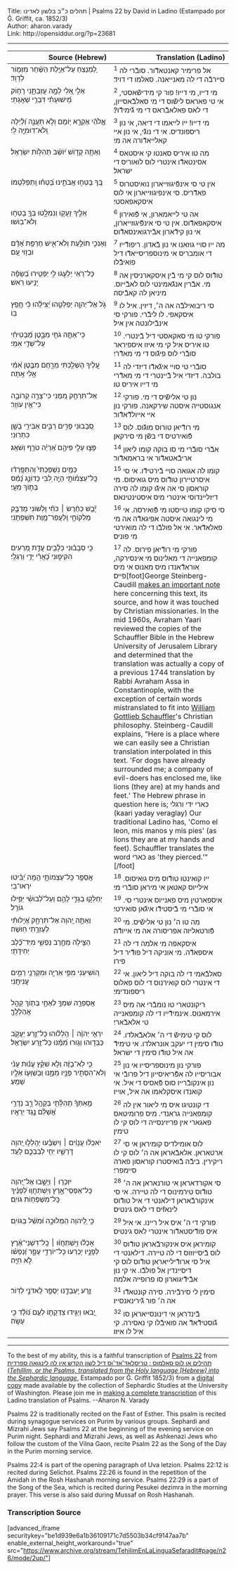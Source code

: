 <html>
<head></head>
<body>
Title: תהלים כ״ב בלשון לאדינו | Psalms 22 by David in Ladino (Estampado por Ǧ. Griffit, ca. 1852/3)<br />
Author: aharon.varady<br />
Link: http://opensiddur.org/?p=23681
<p />
<hr />

<table style="margin-left: auto;margin-right: auto;" class="draggable">
<thead><tr><th id="x" style="text-align: right;">Source (Hebrew)</th><th style="text-align: right;">Translation (Ladino)</th></tr></thead>
<tbody>
<tr><td style="vertical-align:top;" width="46%">
<div class="liturgy"><span lang="he">
לַ֭מְנַצֵּחַ 
עַל־אַיֶּ֥לֶת הַשַּׁ֗חַר 
מִזְמ֥וֹר לְדָוִֽד׃
</span></div></td>
 
<td style="vertical-align:top;" width="53%">
<div class="ladino"><span lang="he">
<sup>1</sup> אל פרימיר קאנטאדﬞור. 
סובﬞרי לה סיירבﬞה די לה מאנייאנה. 
סאלמו די דויד׃
</div></td></tr>


<tr><td style="vertical-align:top;" width="46%">
<div class="liturgy"><span lang="he">
אֵלִ֣י אֵ֭לִי 
לָמָ֣ה עֲזַבְתָּ֑נִי 
רָח֥וֹק מִֽ֝ישׁוּעָתִ֗י 
דִּבְרֵ֥י שַׁאֲגָתִֽי׃
</span></div></td>
 
<td style="vertical-align:top;" width="53%">
<div class="ladino"><span lang="he">
<sup>2</sup> מי דייו, מי דייו! 
פור קי מידישﬞאסטי, 
אי טי פאראס לישﬞוס די מי סאלבﬞאסייון, 
די לאס פאלאבﬞראס די מי גﬞימידﬞו?׃
</div></td></tr>


<tr><td style="vertical-align:top;" width="46%">
<div class="liturgy"><span lang="he">
אֱ&#x200d;ֽלֹהַ֗י 
אֶקְרָ֣א י֭וֹמָם 
וְלֹ֣א תַעֲנֶ֑ה 
וְ֝לַ֗יְלָה 
וְֽלֹא־דֽוּמִיָּ֥ה לִֽי׃
</span></div></td>
 
<td style="vertical-align:top;" width="53%">
<div class="ladino"><span lang="he">
<sup>3</sup> מי דייו! 
ייו לייאמו די דיאה, 
אי נון ריספונדיס. 
אי די נוגﬞי, 
אי נון איי קאלייאדﬞורה אה מי׃
</div></td></tr>


<tr><td style="vertical-align:top;" width="46%">
<div class="liturgy"><span lang="he">
וְאַתָּ֥ה קָד֑וֹשׁ 
י֝וֹשֵׁ֗ב תְּהִלּ֥וֹת יִשְׂרָאֵֽל׃
</span></div></td>
 
<td style="vertical-align:top;" width="53%">
<div class="ladino"><span lang="he">
<sup>4</sup> מה טו איריס סאנטו קי איסטאס 
אסינטאדﬞו אינטרי לוס לואוריס די ישראל׃
</div></td></tr>


<tr><td style="vertical-align:top;" width="46%">
<div class="liturgy"><span lang="he">
בְּ֭ךָ בָּטְח֣וּ אֲבֹתֵ֑ינוּ 
בָּ֝טְח֗וּ וַֽתְּפַלְּטֵֽמוֹ׃
</span></div></td>
 
<td style="vertical-align:top;" width="53%">
<div class="ladino"><span lang="he">
<sup>5</sup> אין טי סי אינפﬞיגוזייארון נואיסטרוס פאדﬞריס. 
סי אינפיגוזייארון אי לוס איסקאפאסטי׃
</div></td></tr>


<tr><td style="vertical-align:top;" width="46%">
<div class="liturgy"><span lang="he">
אֵלֶ֣יךָ זָעֲק֣וּ 
וְנִמְלָ֑טוּ 
בְּךָ֖ בָטְח֣וּ 
וְלֹא־בֽוֹשׁוּ׃
</span></div></td>
 
<td style="vertical-align:top;" width="53%">
<div class="ladino"><span lang="he">
<sup>6</sup> אה טי לייאמארון, 
אי פﬞואירון איסקאפאדﬞוס. 
אין טי סי אינפﬞיגוזייארון, 
אי נון קידﬞארון אבﬞירגואינסאדﬞוס׃
</div></td></tr>


<tr><td style="vertical-align:top;" width="46%">
<div class="liturgy"><span lang="he">
וְאָנֹכִ֣י תוֹלַ֣עַת וְלֹא־אִ֑ישׁ 
חֶרְפַּ֥ת אָ֝דָ֗ם וּבְז֥וּי עָֽם׃
</span></div></td>
 
<td style="vertical-align:top;" width="53%">
<div class="ladino"><span lang="he">
<sup>7</sup> מה ייו סויי גוזאנו אי נון בﬞאדון. 
ריפודﬞייו די אומבריס אי מינוספריסייאדﬞו דיל פואיבﬞלו׃
</div></td></tr>


<tr><td style="vertical-align:top;" width="46%">
<div class="liturgy"><span lang="he">
כָּל־רֹ֭אַי יַלְעִ֣גוּ לִ֑י 
יַפְטִ֥ירוּ בְ֝שָׂפָ֗ה 
יָנִ֥יעוּ רֹֽאשׁ׃
</span></div></td>
 
<td style="vertical-align:top;" width="53%">
<div class="ladino"><span lang="he">
<sup>8</sup> טודﬞוס לוס קי מי בﬞין איסקארניסין אה מי. 
אבﬞרין אנגﬞאמינטי לוס לאבﬞייוס. 
מיניאן לה קאבﬞיסה׃
</div></td></tr>


<tr><td style="vertical-align:top;" width="46%">
<div class="liturgy"><span lang="he">
גֹּ֣ל אֶל־יְהוָ֣ה יְפַלְּטֵ֑הוּ 
יַ֝צִּילֵ֗הוּ 
כִּ֘י חָ֥פֵֽץ בּֽוֹ׃
</span></div></td>
 
<td style="vertical-align:top;" width="53%">
<div class="ladino"><span lang="he">
<sup>9</sup> סי ריבואילבﬞה אה ה׳, דיזין. 
איל לו איסקאפי. לו ליבﬞרי. 
פורקי סי אינבﬞילונטה אין איל׃
</div></td></tr>


<tr><td style="vertical-align:top;" width="46%">
<div class="liturgy"><span lang="he">
כִּֽי־אַתָּ֣ה גֹחִ֣י מִבָּ֑טֶן 
מַ֝בְטִיחִ֗י עַל־שְׁדֵ֥י אִמִּֽי׃
</span></div></td>
 
<td style="vertical-align:top;" width="53%">
<div class="ladino"><span lang="he">
<sup>10</sup> פורקי טו מי סאקאסטי דיל בﬞינטרי. 
טו איריס איל קי מי איזו איספיראר סובﬞרי לוס פיגﬞוס די מי מאדﬞרי׃
</div></td></tr>


<tr><td style="vertical-align:top;" width="46%">
<div class="liturgy"><span lang="he">
עָ֭לֶיךָ הָשְׁלַ֣כְתִּי מֵרָ֑חֶם 
מִבֶּ֥טֶן אִ֝מִּ֗י אֵ֣לִי אָֽתָּה׃
</span></div></td>
 
<td style="vertical-align:top;" width="53%">
<div class="ladino"><span lang="he">
<sup>11</sup> סובﬞרי טי סויי איגﬞאדﬞו דיזדי לה בולבה. 
דיזדי איל בﬞיינטרי די מי מאדﬞרי מי דייו איריס טו׃
</div></td></tr>


<tr><td style="vertical-align:top;" width="46%">
<div class="liturgy"><span lang="he">
אַל־תִּרְחַ֣ק מִ֭מֶּנִּי 
כִּי־צָרָ֣ה קְרוֹבָ֑ה 
כִּי־אֵ֥ין עוֹזֵֽר׃
</span></div></td>
 
<td style="vertical-align:top;" width="53%">
<div class="ladino"><span lang="he">
<sup>12</sup> נון טי אלישﬞיס די מי. 
פורקי אנגוסטייה איסטה שירקאנה. 
פורקי נון איי אייולדﬞאדﬞור׃
</div></td></tr>


<tr><td style="vertical-align:top;" width="46%">
<div class="liturgy"><span lang="he">
סְ֭בָבוּנִי פָּרִ֣ים רַבִּ֑ים 
אַבִּירֵ֖י בָשָׁ֣ן כִּתְּרֽוּנִי׃
</span></div></td>
 
<td style="vertical-align:top;" width="53%">
<div class="ladino"><span lang="he">
<sup>13</sup> מי רודﬞיאן טורוס מוגﬞוס. 
לוס פﬞואירטיס די בשﬞן מי סירקאן׃
</div></td></tr>


<tr><td style="vertical-align:top;" width="46%">
<div class="liturgy"><span lang="he">
פָּצ֣וּ עָלַ֣י פִּיהֶ֑ם 
אַ֝רְיֵ֗ה טֹרֵ֥ף וְשֹׁאֵֽג׃
</span></div></td>
 
<td style="vertical-align:top;" width="53%">
<div class="ladino"><span lang="he">
<sup>14</sup> אבﬞרי סובﬞרי מי סו בוקה קומו 
ליאון אריבﬞאטאדﬞור אי בראמאדﬞור׃
</div></td></tr>


<tr><td style="vertical-align:top;" width="46%">
<div class="liturgy"><span lang="he">
כַּמַּ֥יִם נִשְׁפַּכְתִּי֮ וְהִתְפָּֽרְד֗וּ 
כָּֽל־עַצְמ֫וֹתָ֥י הָיָ֣ה לִ֭בִּי כַּדּוֹנָ֑ג 
נָ֝מֵ֗ס בְּת֣וֹךְ מֵעָֽי׃
</span></div></td>
 
<td style="vertical-align:top;" width="53%">
<div class="ladino"><span lang="he">
<sup>15</sup> קומו לה אגואה סויי בﬞירטידﬞו. 
אי סי איסרטיירון טודﬞוס מיס גואיסוס. 
מי קוראסון סי אה איגﬞו קומו לה סירה דיזליינדוסי אינטרי מיס איסטינטינאס׃
</div></td></tr>


<tr><td style="vertical-align:top;" width="46%">
<div class="liturgy"><span lang="he">
יָ֘בֵ֤שׁ כַּחֶ֨רֶשׂ ׀ כֹּחִ֗י 
וּ֭לְשׁוֹנִי מֻדְבָּ֣ק מַלְקוֹחָ֑י 
וְֽלַעֲפַר־מָ֥וֶת תִּשְׁפְּתֵֽנִי׃
</span></div></td>
 
<td style="vertical-align:top;" width="53%">
<div class="ladino"><span lang="he">
<sup>16</sup> סי סיקו קומו טייסטו מי פﬞואירסה. 
אי מי לינגואה איסטה אפיגאדﬞה אה מי פאלאדﬞאר. 
אי אל פולבﬞו די לה מואירטי מי פוניס׃
</div></td></tr>


<tr><td style="vertical-align:top;" width="46%">
<div class="liturgy"><span lang="he">
כִּ֥י סְבָב֗וּנִי 
כְּלָ֫בִ֥ים עֲדַ֣ת מְ֭רֵעִים הִקִּיפ֑וּנִי 
כָּ֝אֲרִ֗י יָדַ֥י וְרַגְלָֽי׃
</span></div></td>
 
<td style="vertical-align:top;" width="53%">
<div class="ladino"><span lang="he">
<sup>17</sup> פורקי מי רודﬞיאן פירוס. 
לה קומפאנייה די מאלינוס מי אינסירקה,
אוראדﬞאנדו מיס מאנוס אי מיס פייס׃[foot]George Steinberg-Caudill <a href="https://www.facebook.com/notes/george-steinberg-caudill/missionaries-in-istanbul-in-the-1800s/185886081453890/">makes an important note</a> here concerning this text, its source, and how it was touched by Christian missionaries. In the mid 1960s, Avraham Yaari reviewed the copies of the Schauffler Bible in the Hebrew University of Jerusalem Library and determined that the translation was actually a copy of a previous 1744 translation by Rabbi Avraham Assa in Constantinople, with the exception of certain words mistranslated to fit into <a href="https://en.wikipedia.org/wiki/William_Gottlieb_Schauffler">William Gottlieb Schauffler</a>'s Christian philosophy. Steinberg-Caudill explains, "Here is a place where we can easily see a Christian translation interpolated in this text. 'For dogs have already surrounded me; a company of evil-doers has enclosed me, like lions (they are) at my hands and feet.' The Hebrew phrase in question here is; כארי ידי ורגלי (kaari yaday veraglay) Our traditional Ladino has, 'Como el leon, mis manos y mis pies' (as lions they are at my hands and feet). Schauffler translates the word כארי as 'they pierced.'" [/foot]
</div></td></tr>


<tr><td style="vertical-align:top;" width="46%">
<div class="liturgy"><span lang="he">
אֲסַפֵּ֥ר כָּל־עַצְמוֹתָ֑י 
הֵ֥מָּה יַ֝בִּ֗יטוּ יִרְאוּ־בִֽי׃
</span></div></td>
 
<td style="vertical-align:top;" width="53%">
<div class="ladino"><span lang="he">
<sup>18</sup> ייו קואינטו טודﬞוס מיס גואיסוס. 
אילייוס קאטאן אי מיראן סובﬞרי מי׃
</div></td></tr>


<tr><td style="vertical-align:top;" width="46%">
<div class="liturgy"><span lang="he">
יְחַלְּק֣וּ בְגָדַ֣י לָהֶ֑ם 
וְעַל־לְ֝בוּשִׁ֗י יַפִּ֥ילוּ גוֹרָֽל׃
</span></div></td>
 
<td style="vertical-align:top;" width="53%">
<div class="ladino"><span lang="he">
<sup>19</sup> איספארטין מיס פאנייוס אינטרי סי. 
אי סובﬞרי מי בﬞיסטידﬞו איגﬞאן סואירטי׃
</div></td></tr>


<tr><td style="vertical-align:top;" width="46%">
<div class="liturgy"><span lang="he">
וְאַתָּ֣ה יְ֭הוָה אַל־תִּרְחָ֑ק 
אֱ֝יָלוּתִ֗י לְעֶזְרָ֥תִי חֽוּשָׁה׃
</span></div></td>
 
<td style="vertical-align:top;" width="53%">
<div class="ladino"><span lang="he">
<sup>20</sup> מה טו ה׳ נון טי אלישﬞיס. 
מי פﬞורטאליזה אפריסורה אה מי אייודﬞה׃
</div></td></tr>


<tr><td style="vertical-align:top;" width="46%">
<div class="liturgy"><span lang="he">
הַצִּ֣ילָה מֵחֶ֣רֶב נַפְשִׁ֑י 
מִיַּד־כֶּ֝֗לֶב יְחִידָתִֽי׃
</span></div></td>
 
<td style="vertical-align:top;" width="53%">
<div class="ladino"><span lang="he">
<sup>21</sup> איסקאפה מי אלמה די לה איספאדﬞה. 
מי אוניקה דיל פודﬞיר דיל פירו׃
</div></td></tr>


<tr><td style="vertical-align:top;" width="46%">
<div class="liturgy"><span lang="he">
ה֭וֹשִׁיעֵנִי מִפִּ֣י אַרְיֵ֑ה 
וּמִקַּרְנֵ֖י רֵמִ֣ים עֲנִיתָֽנִי׃
</span></div></td>
 
<td style="vertical-align:top;" width="53%">
<div class="ladino"><span lang="he">
<sup>22</sup> סאלבﬞאמי די לה בוקה דיל ליאון. 
אי די אינטרי לוס קואירנוס די לוס פאלוס ריספונדימי׃
</div></td></tr>


<tr><td style="vertical-align:top;" width="46%">
<div class="liturgy"><span lang="he">
אֲסַפְּרָ֣ה שִׁמְךָ֣ לְאֶחָ֑י 
בְּת֖וֹךְ קָהָ֣ל אֲהַלְלֶֽךָּ׃
</span></div></td>
 
<td style="vertical-align:top;" width="53%">
<div class="ladino"><span lang="he">
<sup>23</sup> ריקונטארי טו נומבﬞרי אה מיס אירמאנוס. 
אינמידﬞייו די לה קומפאנייה טי אלאבﬞארי׃
</div></td></tr>


<tr><td style="vertical-align:top;" width="46%">
<div class="liturgy"><span lang="he">
יִרְאֵ֤י יְהוָ֨ה ׀ הַֽלְל֗וּהוּ 
כָּל־זֶ֣רַע יַעֲקֹ֣ב כַּבְּד֑וּהוּ 
וְג֥וּרוּ מִ֝מֶּ֗נּוּ כָּל־זֶ֥רַע יִשְׂרָאֵֽל׃
</span></div></td>
 
<td style="vertical-align:top;" width="53%">
<div class="ladino"><span lang="he">
<sup>24</sup> לוס קי טימישﬞ די ה׳ אלאבﬞאלדו. 
טודﬞו סימין די יעקב אונראלדו. 
אי טימידﬞ אה איל טודﬞו סימין די ישראל׃
</div></td></tr>


<tr><td style="vertical-align:top;" width="46%">
<div class="liturgy"><span lang="he">
כִּ֤י לֹֽא־בָזָ֨ה 
וְלֹ֪א שִׁקַּ֡ץ עֱנ֬וּת עָנִ֗י 
וְלֹא־הִסְתִּ֣יר פָּנָ֣יו מִמֶּ֑נּוּ 
וּֽבְשַׁוְּע֖וֹ אֵלָ֣יו שָׁמֵֽעַ׃
</span></div></td>
 
<td style="vertical-align:top;" width="53%">
<div class="ladino"><span lang="he">
<sup>25</sup> פורקי נון מינוספריסייו 
אי נון אבוריסייו לה אפﬞריאיסייון דיל פרובﬞי 
אי נון אינקובﬞרייו סוס פﬞאסיס די איל. 
אי קואנדו איסקלאמו אה איל, אוייו׃
</div></td></tr>


<tr><td style="vertical-align:top;" width="46%">
<div class="liturgy"><span lang="he">
מֵ֥אִתְּךָ֗ תְֽהִלָּ֫תִ֥י בְּקָהָ֥ל רָ֑ב 
נְדָרַ֥י אֲ֝שַׁלֵּ֗ם נֶ֣גֶד יְרֵאָֽיו׃
</span></div></td>
 
<td style="vertical-align:top;" width="53%">
<div class="ladino"><span lang="he">
<sup>26</sup> די קונטיגו איס מי ליאור אין לה קומפאנייה גראנדי. 
מיס פרומיטאס פאגארי אין פריזינסייה די לוס קי לו טימין׃
</div></td></tr>


<tr><td style="vertical-align:top;" width="46%">
<div class="liturgy"><span lang="he">
יֹאכְל֬וּ עֲנָוִ֨ים ׀ 
וְיִשְׂבָּ֗עוּ יְהַֽלְל֣וּ יְ֭הוָה דֹּ֣רְשָׁ֑יו 
יְחִ֖י לְבַבְכֶ֣ם לָעַֽד׃
</span></div></td>
 
<td style="vertical-align:top;" width="53%">
<div class="ladino"><span lang="he">
<sup>27</sup> לוס אומילדיס קומיראן אי סי ארטאראן. 
אלאבﬞאראן אה ה׳ לוס קי לו ריקירין. 
ביבﬞה בﬞואיסטרו קוראסון פארה סיימפרי׃
</div></td></tr>


<tr><td style="vertical-align:top;" width="46%">
<div class="liturgy"><span lang="he">
יִזְכְּר֤וּ ׀ וְיָשֻׁ֣בוּ אֶל־יְ֭הוָה כָּל־אַפְסֵי־אָ֑רֶץ 
וְיִֽשְׁתַּחֲו֥וּ לְ֝פָנֶ֗יךָ כָּֽל־מִשְׁפְּח֥וֹת גּוֹיִֽם׃
</span></div></td>
 
<td style="vertical-align:top;" width="53%">
<div class="ladino"><span lang="he">
<sup>28</sup> סי אקורדאראן אי טורנאראן אה ה׳ טודﬞוס טירמינוס די לה טיירה. 
אי סי אינקורבﬞאראן דילאנטי די איל טודﬞוס לינאזﬞיס די לאס גינטיס׃
</div></td></tr>


<tr><td style="vertical-align:top;" width="46%">
<div class="liturgy"><span lang="he">
כִּ֣י לַ֭יהוָה הַמְּלוּכָ֑ה 
וּ֝מֹשֵׁ֗ל בַּגּוֹיִֽם׃
</span></div></td>
 
<td style="vertical-align:top;" width="53%">
<div class="ladino"><span lang="he">
<sup>29</sup> פורקי די ה׳ איס איל ריינו. 
אי איל איס פודﬞיסטאדﬞור אינטרי לאס גינטיס׃
</div></td></tr>


<tr><td style="vertical-align:top;" width="46%">
<div class="liturgy"><span lang="he">
אָכְל֬וּ וַיִּֽשְׁתַּחֲוּ֨וּ ׀ 
כָּֽל־דִּשְׁנֵי־אֶ֗רֶץ לְפָנָ֣יו יִ֭כְרְעוּ כָּל־יוֹרְדֵ֣י עָפָ֑ר 
וְ֝נַפְשׁ֗וֹ לֹ֣א חִיָּֽה׃
</span></div></td>
 
<td style="vertical-align:top;" width="53%">
<div class="ladino"><span lang="he">
<sup>30</sup> קומיראן איס אינקורבﬞאראן טודﬞוס לוס בﬞיסייוזוס די לה טיירה. 
דילאנטי די איל סי ארודﬞילייאראן טודﬞוס לוס קי דיסיינדין אל פולבﬞו. 
אי קי נון אבﬞידﬞיגוארון סו פרופייה אלמה׃
</div></td></tr>


<tr><td style="vertical-align:top;" width="46%">
<div class="liturgy"><span lang="he">
זֶ֥רַע יַֽעַבְדֶ֑נּוּ 
יְסֻפַּ֖ר לַֽאדֹנָ֣י לַדּֽוֹר׃
</span></div></td>
 
<td style="vertical-align:top;" width="53%">
<div class="ladino"><span lang="he">
<sup>31</sup> סימין לי סירבﬞירה. 
סירה קונטאדﬞו אה ה׳ פור גﬞירינאנסייו׃
</div></td></tr>


<tr><td style="vertical-align:top;" width="46%">
<div class="liturgy"><span lang="he">
יָ֭בֹאוּ וְיַגִּ֣ידוּ צִדְקָת֑וֹ 
לְעַ֥ם נ֝וֹלָ֗ד כִּ֣י עָשָֽׂה׃
</span></div></td>
 
<td style="vertical-align:top;" width="53%">
<div class="ladino"><span lang="he">
<sup>32</sup> בﬞינדראן אי דינונסייאראן סו גﬞוסטידﬞאדﬞ 
אה פואיבﬞלו קי נאסירה. קי איל לו איזו׃
</div></td></tr>
</tbody></table>

<hr />

To the best of my ability, this is a faithful transcription of <a href="https://en.wikipedia.org/wiki/Psalm_22">Psalms 22</a> from <a href="https://opensiddur.org/works-in-progress/needing-transcription/ladino-translation-tehilim-1852/">תהילים או לוס סאלמוס ; טריסלאד'אד'וס דיל לשון הקדש אין לה לינגואה ספרדית (<em>Tehillim, or the Psalms, translated from the Holy language [Hebrew] into the Sephardic language</em></a>, Estampado por Ǧ. Griffit 1852/3) from a <a href="http://digitalcollections.lib.washington.edu/cdm/compoundobject/collection/p16786coll3/id/2453/rec/">digital copy</a> made available by the collection of Sephardic Studies at the University of Washington. Please join me in <a href="https://he.wikisource.org/wiki/%D7%9E%D7%A4%D7%AA%D7%97:Tehilim,_o_los_Salmos,_trezladados_del_leshon_ha-%E1%B8%B3odesh_en_la_lingua_Sefaradit.pdf">making a complete transcription</a> of this Ladino translation of Psalms. --Aharon N. Varady

Psalms 22 is traditionally recited on the Fast of Esther. This psalm is recited during synagogue services on Purim by various groups. Sephardi and Mizrahi Jews say Psalms 22 at the beginning of the evening service on Purim night. Sephardi and Mizrahi Jews, as well as Ashkenazi Jews who follow the custom of the Vilna Gaon, recite Psalm 22 as the Song of the Day in the Purim morning service.

Psalms 22:4 is part of the opening paragraph of Uva letzion. Psalms 22:12 is recited during Selichot. Psalms 22:26 is found in the repetition of the Amidah in the Rosh Hashanah morning service. Psalms 22:29 is a part of the Song of the Sea, which is recited during Pesukei dezimra in the morning prayer. This verse is also said during Mussaf on Rosh Hashanah.

<h3>Transcription Source</h3>

[advanced_iframe securitykey="be1d939e6a1b36109171c7d5503b34cf9147aa7b" enable_external_height_workaround="true" src="https://www.archive.org/stream/TehilimEnLaLinguaSefaradit#page/n26/mode/2up/"]
</body>
</html>